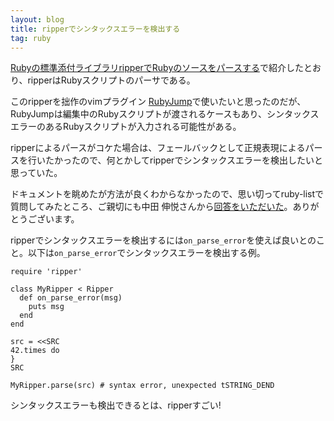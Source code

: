 ```yaml
---
layout: blog
title: ripperでシンタックスエラーを検出する
tag: ruby
---
```




[Rubyの標準添付ライブラリripperでRubyのソースをパースする](http://www.xmisao.com/2014/05/12/ruby-ripper.html)で紹介したとおり、ripperはRubyスクリプトのパーサである。

このripperを拙作のvimプラグイン [RubyJump](https://github.com/xmisao/rubyjump.vim)で使いたいと思ったのだが、RubyJumpは編集中のRubyスクリプトが渡されるケースもあり、シンタックスエラーのあるRubyスクリプトが入力される可能性がある。

ripperによるパースがコケた場合は、フェールバックとして正規表現によるパースを行いたかったので、何とかしてripperでシンタックスエラーを検出したいと思っていた。

ドキュメントを眺めたが方法が良くわからなかったので、思い切ってruby-listで質問してみたところ、ご親切にも中田 伸悦さんから[回答をいただいた](http://blade.nagaokaut.ac.jp/cgi-bin/scat.rb/ruby/ruby-list/49823)。ありがとうございます。

ripperでシンタックスエラーを検出するには`on_parse_error`を使えば良いとのこと。以下は`on_parse_error`でシンタックスエラーを検出する例。

~~~~
require 'ripper'

class MyRipper < Ripper
  def on_parse_error(msg)
    puts msg
  end
end

src = <<SRC
42.times do
}
SRC

MyRipper.parse(src) # syntax error, unexpected tSTRING_DEND
~~~~

シンタックスエラーも検出できるとは、ripperすごい!
